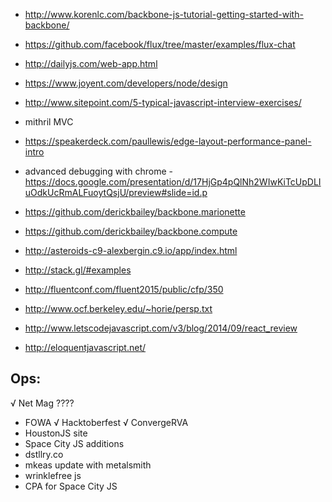 - http://www.korenlc.com/backbone-js-tutorial-getting-started-with-backbone/
- https://github.com/facebook/flux/tree/master/examples/flux-chat
- http://dailyjs.com/web-app.html
- https://www.joyent.com/developers/node/design
- http://www.sitepoint.com/5-typical-javascript-interview-exercises/
- mithril MVC
- https://speakerdeck.com/paullewis/edge-layout-performance-panel-intro
- advanced debugging with chrome - https://docs.google.com/presentation/d/17HjGp4pQlNh2WIwKiTcUpDLIuOdkUcRmALFuoytQsjU/preview#slide=id.p
- https://github.com/derickbailey/backbone.marionette
- https://github.com/derickbailey/backbone.compute

- http://asteroids-c9-alexbergin.c9.io/app/index.html
- http://stack.gl/#examples
- http://fluentconf.com/fluent2015/public/cfp/350
- http://www.ocf.berkeley.edu/~horie/persp.txt
- http://www.letscodejavascript.com/v3/blog/2014/09/react_review
- http://eloquentjavascript.net/


Ops:
---
√ Net Mag ????
- FOWA
√ Hacktoberfest
√ ConvergeRVA
- HoustonJS site
- Space City JS additions
- dstllry.co
- mkeas update with metalsmith
- wrinklefree js
- CPA for Space City JS
